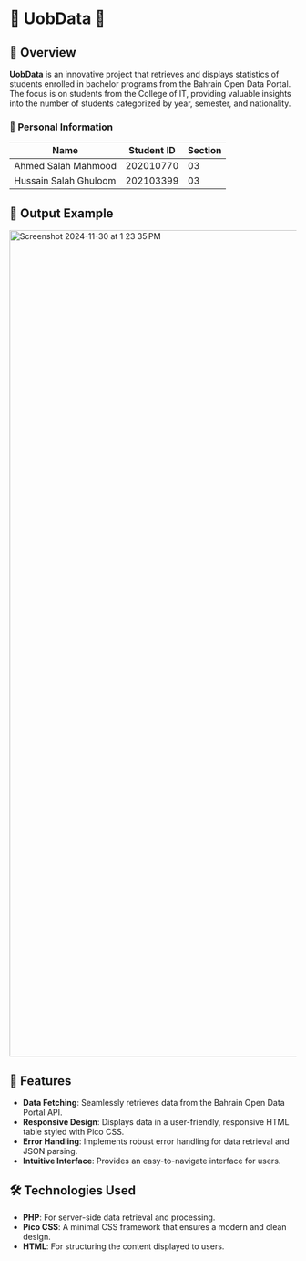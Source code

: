 # 🌟 UobData 🌟

## 📖 Overview

**UobData** is an innovative project that retrieves and displays statistics of students enrolled in bachelor programs from the Bahrain Open Data Portal. The focus is on students from the College of IT, providing valuable insights into the number of students categorized by year, semester, and nationality.

### 👥 Personal Information

| Name                     | Student ID | Section |
|--------------------------|------------|---------|
| Ahmed Salah Mahmood      | 202010770  | 03      |
| Hussain Salah Ghuloom    | 202103399  | 03      |

## 📸 Output Example
<img width="1448" alt="Screenshot 2024-11-30 at 1 23 35 PM" src="https://github.com/user-attachments/assets/5a459960-9135-49d6-bbf1-d144d240d9e8">

## 🚀 Features

- **Data Fetching**: Seamlessly retrieves data from the Bahrain Open Data Portal API.
- **Responsive Design**: Displays data in a user-friendly, responsive HTML table styled with Pico CSS.
- **Error Handling**: Implements robust error handling for data retrieval and JSON parsing.
- **Intuitive Interface**: Provides an easy-to-navigate interface for users.

## 🛠️ Technologies Used

- **PHP**: For server-side data retrieval and processing.
- **Pico CSS**: A minimal CSS framework that ensures a modern and clean design.
- **HTML**: For structuring the content displayed to users.
